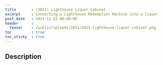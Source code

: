 ```yaml
---
title       : (2021) Lighthouse Liquor Cabinet
excerpt     : Converting a Lighthouse Redemption Machine into a liquor and glassware cabinet
post_date   : 2021-11-22 00:00:00
header      :
  teaser    : /public/uploads/2021/2021-lighthouse-liquor-cabinet.png
toc         : true
toc_sticky  : true
---
```


## Description
